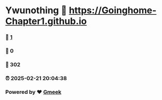 # Ywunothing :link: https://Goinghome-Chapter1.github.io 
### :page_facing_up: [1](https://Goinghome-Chapter1.github.io/tag.html) 
### :speech_balloon: 0 
### :hibiscus: 302 
### :alarm_clock: 2025-02-21 20:04:38 
### Powered by :heart: [Gmeek](https://github.com/Meekdai/Gmeek)
